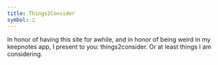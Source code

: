 ```yaml
---
title: Things2Consider
symbol: ♫
---
```


In honor of having this site for awhile, and in honor of being weird in my keepnotes app, I present to you: things2consider. Or at least things I am considering. 
